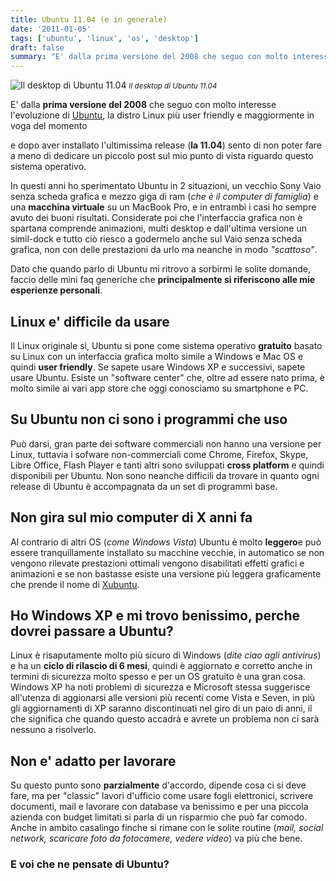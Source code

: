 ```yaml
---
title: Ubuntu 11.04 (e in generale)
date: '2011-01-05'
tags: ['ubuntu', 'linux', 'os', 'desktop']
draft: false
summary: "E' dalla prima versione del 2008 che seguo con molto interesse l'evoluzione di Ubuntu, la distro Linux più user friendly e maggiormente in voga del momento"
---
```


![Il desktop di Ubuntu 11.04](https://upload.wikimedia.org/wikipedia/commons/a/a1/Ubuntu_11.04_%28csb%29.png) <small>_Il desktop di Ubuntu 11.04_</small>

E' dalla **prima versione del 2008** che seguo con molto interesse l'evoluzione di [Ubuntu](https://www.ubuntu-it.org/), la distro Linux più user friendly e maggiormente in voga del momento

e dopo aver installato l'ultimissima release (**la 11.04**) sento di non poter fare a meno di dedicare un piccolo post sul mio punto di vista riguardo questo sistema operativo.

In questi anni ho sperimentato Ubuntu in 2 situazioni, un vecchio Sony Vaio senza scheda grafica e mezzo giga di ram (_che è il computer di famiglia_) e una **macchina virtuale** su un MacBook Pro, e in entrambi i casi ho sempre avuto dei buoni risultati. Considerate poi che l'interfaccia grafica non è spartana comprende animazioni, multi desktop e dall'ultima versione un simil-dock e tutto ciò riesco a godermelo anche sul Vaio senza scheda grafica, non con delle prestazioni da urlo ma neanche in modo _"scattoso"_.

Dato che quando parlo di Ubuntu mi ritrovo a sorbirmi le solite domande, faccio delle mini faq generiche che **principalmente si riferiscono alle mie esperienze personali**.

## Linux e' difficile da usare

Il Linux originale sì, Ubuntu si pone come sistema operativo **gratuito** basato su Linux con un interfaccia grafica molto simile a Windows e Mac OS e quindi **user friendly**. Se sapete usare Windows XP e successivi, sapete usare Ubuntu. Esiste un "software center" che, oltre ad essere nato prima, è molto simile ai vari app store che oggi conosciamo su smartphone e PC.

## Su Ubuntu non ci sono i programmi che uso

Può darsi, gran parte dei software commerciali non hanno una versione per Linux, tuttavia i sofware non-commerciali come Chrome, Firefox, Skype, Libre Office, Flash Player e tanti altri sono sviluppati **cross platform** e quindi disponibili per Ubuntu. Non sono neanche difficili da trovare in quanto ogni release di Ubuntu è accompagnata da un set di programmi base.

## Non gira sul mio computer di X anni fa

Al contrario di altri OS (_come Windows Vista_) Ubuntu è molto **leggero**e può essere tranquillamente installato su macchine vecchie, in automatico se non vengono rilevate prestazioni ottimali vengono disabilitati effetti grafici e animazioni e se non bastasse esiste una versione più leggera graficamente che prende il nome di [Xubuntu](http://xubuntu.org/).

## Ho Windows XP e mi trovo benissimo, perche dovrei passare a Ubuntu?

Linux è risaputamente molto più sicuro di Windows (_dite ciao agli antivirus_) e ha un **ciclo di rilascio di 6 mesi**, quindi è aggiornato e corretto anche in termini di sicurezza molto spesso e per un OS gratuito è una gran cosa. Windows XP ha noti problemi di sicurezza e Microsoft stessa suggerisce all\'utenza di aggionarsi alle versioni più recenti come Vista e Seven, in più gli aggiornamenti di XP saranno discontinuati nel giro di un paio di anni, il che significa che quando questo accadrà e avrete un problema non ci sarà nessuno a risolverlo.

## Non e' adatto per lavorare

Su questo punto sono **parzialmente** d'accordo, dipende cosa ci si deve fare, ma per "classic\" lavori d'ufficio come usare fogli elettronici, scrivere documenti, mail e lavorare con database va benissimo e per una piccola azienda con budget limitati si parla di un risparmio che può far comodo. Anche in ambito casalingo finche si rimane con le solite routine (_mail, social network, scaricare foto da fotocamere, vedere video_) va più che bene.

### E voi che ne pensate di Ubuntu?
